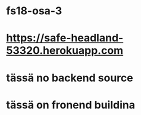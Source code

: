 # fs18-osa-3
# https://safe-headland-53320.herokuapp.com
# tässä no backend source
# tässä on fronend buildina
